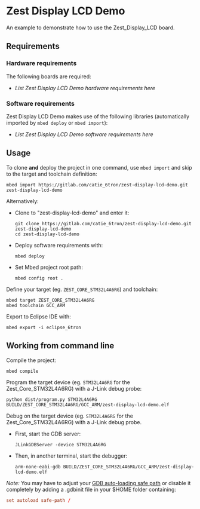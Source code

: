 # Zest Display LCD Demo
An example to demonstrate how to use the Zest_Display_LCD board.

## Requirements
### Hardware requirements
The following boards are required:
- *List Zest Display LCD Demo hardware requirements here*

### Software requirements
Zest Display LCD Demo makes use of the following libraries (automatically imported
by `mbed deploy` or `mbed import`):
- *List Zest Display LCD Demo software requirements here*

## Usage
To clone **and** deploy the project in one command, use `mbed import` and skip to the
target and toolchain definition:
```shell
mbed import https://gitlab.com/catie_6tron/zest-display-lcd-demo.git zest-display-lcd-demo
```

Alternatively:

- Clone to "zest-display-lcd-demo" and enter it:
  ```shell
  git clone https://gitlab.com/catie_6tron/zest-display-lcd-demo.git zest-display-lcd-demo
  cd zest-display-lcd-demo
  ```

- Deploy software requirements with:
  ```shell
  mbed deploy
  ```

- Set Mbed project root path:
  ```shell
  mbed config root .
  ```

Define your target (eg. `ZEST_CORE_STM32L4A6RG`) and toolchain:
```shell
mbed target ZEST_CORE_STM32L4A6RG
mbed toolchain GCC_ARM
```

Export to Eclipse IDE with:
```shell
mbed export -i eclipse_6tron
```

## Working from command line
Compile the project:
```shell
mbed compile
```

Program the target device (eg. `STM32L4A6RG` for the Zest_Core_STM32L4A6RG) with a J-Link
debug probe:
```shell
python dist/program.py STM32L4A6RG BUILD/ZEST_CORE_STM32L4A6RG/GCC_ARM/zest-display-lcd-demo.elf
```

Debug on the target device (eg. `STM32L4A6RG` for the Zest_Core_STM32L4A6RG) with a
J-Link debug probe.

- First, start the GDB server:
  ```shell
  JLinkGDBServer -device STM32L4A6RG
  ```

- Then, in another terminal, start the debugger:
  ```shell
  arm-none-eabi-gdb BUILD/ZEST_CORE_STM32L4A6RG/GCC_ARM/zest-display-lcd-demo.elf
  ```

*Note:* You may have to adjust your [GDB auto-loading safe path](https://sourceware.org/gdb/onlinedocs/gdb/Auto_002dloading-safe-path.html#Auto_002dloading-safe-path)
or disable it completely by adding a .gdbinit file in your $HOME folder containing:
```conf
set autoload safe-path /
```
